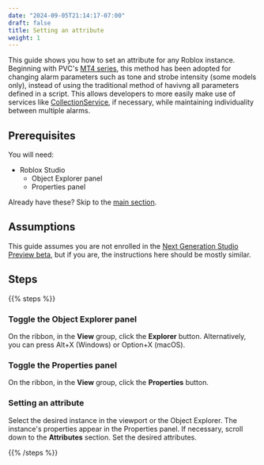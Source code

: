 ```yaml
---
date: "2024-09-05T21:14:17-07:00"
draft: false
title: Setting an attribute
weight: 1
---
```


This guide shows you how to set an attribute for any Roblox instance. Beginning with PVC's [MT4 series](/docs/roblox/fire_alarms/mt4), this method has been adopted for changing alarm parameters such as tone and strobe intensity (some models only), instead of using the traditional method of havivng all parameters defined in a script. This allows developers to more easily make use of services like [CollectionService](https://create.roblox.com/docs/reference/engine/classes/CollectionService), if necessary, while maintaining individuality between multiple alarms.

## Prerequisites

You will need:
* Roblox Studio
    * Object Explorer panel
    * Properties panel

Already have these? Skip to the [main section](#setting-an-attribute).

## Assumptions
This guide assumes you are not enrolled in the [Next Generation Studio Preview beta](https://devforum.roblox.com/t/next-gen-studio-ui-preview-is-here-beta/3075390), but if you are, the instructions here should be mostly similar.


## Steps

{{% steps %}}

### Toggle the Object Explorer panel

On the ribbon, in the **View** group, click the **Explorer** button. Alternatively, you can press Alt+X (Windows) or Option+X (macOS).

### Toggle the Properties panel

On the ribbon, in the **View** group, click the **Properties** button.

### Setting an attribute

Select the desired instance in the viewport or the Object Explorer. The instance's properties appear in the Properties panel.
If necessary, scroll down to the **Attributes** section.
Set the desired attributes.

{{% /steps %}}